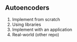 ## Autoencoders

1. Implement from scratch
2. Using libraries
3. Implement with an application
4. Real-world (other repo)
